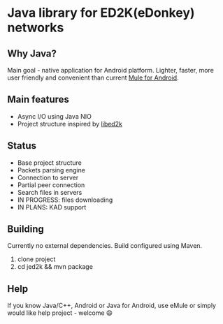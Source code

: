 # Java library for ED2K(eDonkey) networks

## Why Java?

Main goal - native application for Android platform. Lighter, faster, more user friendly and convenient than current [Mule for Android](https://play.google.com/store/apps/details?id=org.dkfsoft.AndroidMuleFree&hl=en).

## Main features

* Async I/O using Java NIO
* Project structure inspired by [libed2k](https://github.com/qmule/libed2k)

## Status
* Base project structure
* Packets parsing engine
* Connection to server
* Partial peer connection
* Search files in servers
* IN PROGRESS: files downloading
* IN PLANS: KAD support 

## Building
Currently no external dependencies. Build configured using Maven.

1. clone project
2. cd jed2k && mvn package

## Help
If you know Java/C++, Android or Java for Android, use eMule or simply would like help project - welcome :smile:
